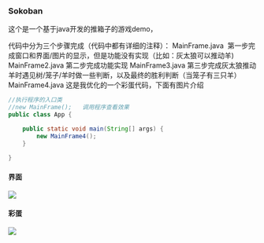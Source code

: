 ### Sokoban

这个是一个基于java开发的推箱子的游戏demo，  

代码中分为三个步骤完成（代码中都有详细的注释）：
	MainFrame.java  第一步完成窗口和界面/图片的显示，但是功能没有实现（比如：灰太狼可以推动羊)
	MainFrame2.java 第二步完成功能实现
	MainFrame3.java 第三步完成灰太狼推动羊时遇见树/笼子/羊时做一些判断，以及最终的胜利判断（当笼子有三只羊）
	MainFrame4.java 这是我优化的一个彩蛋代码，下面有图片介绍

```java
//执行程序的入口类
//new MainFrame();   调用程序查看效果
public class App {

	public static void main(String[] args) {
		new MainFrame4();		
	}
	
}
```
#### 界面
<img src="https://github.com/MrRice1202/Sokoban/blob/master/doc/2018-05-10_161833.png"/>

#### 彩蛋
<img src="https://github.com/MrRice1202/Sokoban/blob/master/doc/2018-05-10_161943.png"/> 

